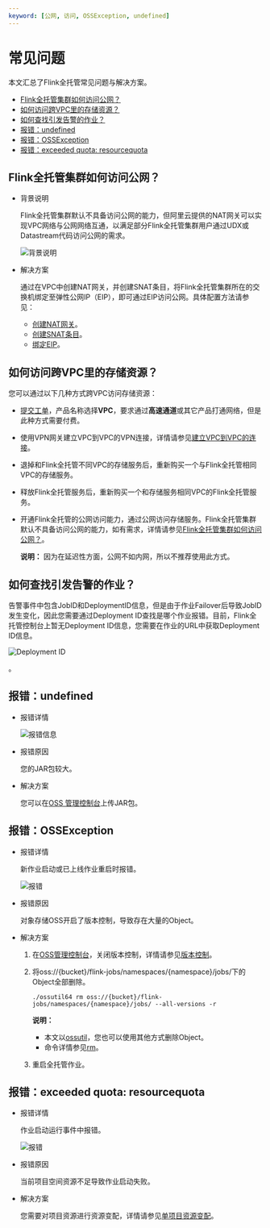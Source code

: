 ```yaml
---
keyword: [公网, 访问, OSSException, undefined]
---
```


# 常见问题

本文汇总了Flink全托管常见问题与解决方案。

-   [Flink全托管集群如何访问公网？](#section_8j0_s5r_5s5)
-   [如何访问跨VPC里的存储资源？](#section_tdy_78a_t4a)
-   [如何查找引发告警的作业？](#section_qst_xyc_bf3)
-   [报错：undefined](#section_0n6_jx3_4nt)
-   [报错：OSSException](#section_if4_l6i_qkj)
-   [报错：exceeded quota: resourcequota](#section_kwo_lhp_iul)

## Flink全托管集群如何访问公网？

-   背景说明

    Flink全托管集群默认不具备访问公网的能力，但阿里云提供的NAT网关可以实现VPC网络与公网网络互通，以满足部分Flink全托管集群用户通过UDX或Datastream代码访问公网的需求。

    ![背景说明](https://static-aliyun-doc.oss-cn-hangzhou.aliyuncs.com/assets/img/zh-CN/5952749951/p86093.png)

-   解决方案

    通过在VPC中创建NAT网关，并创建SNAT条目，将Flink全托管集群所在的交换机绑定至弹性公网IP（EIP），即可通过EIP访问公网。具体配置方法请参见：

    -   [创建NAT网关](/cn.zh-CN/用户指南/NAT网关实例/创建NAT网关.md)。
    -   [创建SNAT条目](/cn.zh-CN/用户指南/SNAT（访问公网服务）/创建SNAT条目.md)。
    -   [绑定EIP](/cn.zh-CN/用户指南/NAT网关实例/绑定与解绑EIP/绑定EIP.md)。

## 如何访问跨VPC里的存储资源？

您可以通过以下几种方式跨VPC访问存储资源：

-   [提交工单](https://selfservice.console.aliyun.com/ticket/createIndex?accounttraceid=f7b76db740fa486baa4b63bd5848fbc1idrb)，产品名称选择**VPC**，要求通过**高速通道**或其它产品打通网络，但是此种方式需要付费。
-   使用VPN网关建立VPC到VPC的VPN连接，详情请参见[建立VPC到VPC的连接](/cn.zh-CN/用户指南/配置IPsec-VPN/建立VPC到VPC的连接.md)。
-   退掉和Flink全托管不同VPC的存储服务后，重新购买一个与Flink全托管相同VPC的存储服务。
-   释放Flink全托管服务后，重新购买一个和存储服务相同VPC的Flink全托管服务。
-   开通Flink全托管的公网访问能力，通过公网访问存储服务。Flink全托管集群默认不具备访问公网的能力，如有需求，详情请参见[Flink全托管集群如何访问公网？](#section_8j0_s5r_5s5)。

    **说明：** 因为在延迟性方面，公网不如内网，所以不推荐使用此方式。


## 如何查找引发告警的作业？

告警事件中包含JobID和DeploymentID信息，但是由于作业Failover后导致JobID发生变化，因此您需要通过Deployment ID查找是哪个作业报错。目前，Flink全托管控制台上暂无Deployment ID信息，您需要在作业的URL中获取Deployment ID信息。

![Deployment ID](https://static-aliyun-doc.oss-cn-hangzhou.aliyuncs.com/assets/img/zh-CN/6672094061/p180106.png)

。

## 报错：undefined

-   报错详情

    ![报错信息](https://static-aliyun-doc.oss-cn-hangzhou.aliyuncs.com/assets/img/zh-CN/8043449951/p141940.png)

-   报错原因

    您的JAR包较大。

-   解决方案

    您可以在[OSS 管理控制台](https://oss.console.aliyun.com/)上传JAR包。


## 报错：OSSException

-   报错详情

    新作业启动或已上线作业重启时报错。

    ![报错](https://static-aliyun-doc.oss-cn-hangzhou.aliyuncs.com/assets/img/zh-CN/8043449951/p147396.png)

-   报错原因

    对象存储OSS开启了版本控制，导致存在大量的Object。

-   解决方案
    1.  在[OSS管理控制台](https://oss.console.aliyun.com/)，关闭版本控制，详情请参见[版本控制](/cn.zh-CN/控制台用户指南/存储空间管理/冗余与容错/版本控制.md)。
    2.  将oss://\{bucket\}/flink-jobs/namespaces/\{namespace\}/jobs/下的Object全部删除。

        ```
        ./ossutil64 rm oss://{bucket}/flink-jobs/namespaces/{namespace}/jobs/ --all-versions -r
        ```

        **说明：**

        -   本文以[ossutil](/cn.zh-CN/常用工具/命令行工具ossutil/概述.md)，您也可以使用其他方式删除Object。
        -   命令详情参见[rm](/cn.zh-CN/常用工具/命令行工具ossutil/常用命令/rm.md)。
    3.  重启全托管作业。

## 报错：exceeded quota: resourcequota

-   报错详情

    作业启动运行事件中报错。

    ![报错](https://static-aliyun-doc.oss-cn-hangzhou.aliyuncs.com/assets/img/zh-CN/6672094061/p180066.png)

-   报错原因

    当前项目空间资源不足导致作业启动失败。

-   解决方案

    您需要对项目资源进行资源变配，详情请参见[单项目资源变配](/cn.zh-CN/Flink全托管/项目管理.md)。



